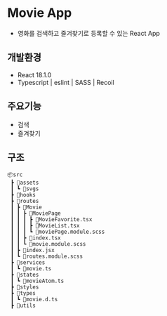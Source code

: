 # Movie App
- 영화를 검색하고 즐겨찾기로 등록할 수 있는 React App

## 개발환경
- React 18.1.0
- Typescript | eslint | SASS | Recoil

## 주요기능
- 검색
- 즐겨찾기



## 구조

```
📦src
 ┣ 📂assets
 ┃ ┗ 📂svgs
 ┣ 📂hooks
 ┣ 📂routes
 ┃ ┣ 📂Movie
 ┃ ┃ ┣ 📂MoviePage
 ┃ ┃ ┃ ┣ 📜MovieFavorite.tsx
 ┃ ┃ ┃ ┣ 📜MovieList.tsx
 ┃ ┃ ┃ ┗ 📜moviePage.module.scss
 ┃ ┃ ┣ 📜index.tsx
 ┃ ┃ ┗ 📜movie.module.scss
 ┃ ┣ 📜index.jsx
 ┃ ┗ 📜routes.module.scss
 ┣ 📂services
 ┃ ┗ 📜movie.ts
 ┣ 📂states
 ┃ ┗ 📜movieAtom.ts
 ┣ 📂styles
 ┣ 📂types
 ┃ ┗ 📜movie.d.ts
 ┣ 📂utils
```